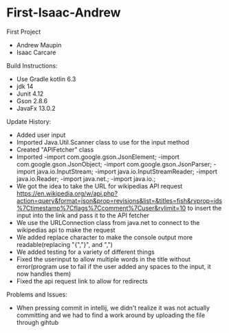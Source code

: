 # First-Isaac-Andrew

First Project
- Andrew Maupin
- Isaac Carcare


Build Instructions:
- Use Gradle kotlin 6.3
- jdk 14
- Junit 4.12
- Gson 2.8.6
- JavaFx 13.0.2


Update History:
- Added user input
- Imported Java.Util.Scanner class to use for the input method
- Created "APIFetcher" class
- Imported 
    -import com.google.gson.JsonElement;
    -import com.google.gson.JsonObject;
    -import com.google.gson.JsonParser;
    -import java.io.InputStream;
    -import java.io.InputStreamReader;
    -import java.io.Reader;
    -import java.net.;
    -import java.io.;
- We got the idea to take the URL for wikipedias API request https://en.wikipedia.org/w/api.php?action=query&format=json&prop=revisions&list=&titles=fish&rvprop=ids%7Ctimestamp%7Cflags%7Ccomment%7Cuser&rvlimit=10 to insert the input into the link and pass it to the API fetcher
- We use the URLConnection class from java.net to connect to the wikipedias api to make the request
- We added replace character to make the console output more readable(replacing "{","}", and ",")
- We added testing for a variety of different things
- Fixed the userinput to allow multiple words in the title without error(program use to fail if the user added any spaces to the input, it now handles them)
- Fixed the api request link to allow for redirects


Problems and Issues:
- When pressing commit in intellij, we didn't realize it was not actually committing and we had to find a work around by uploading the file through gihtub
